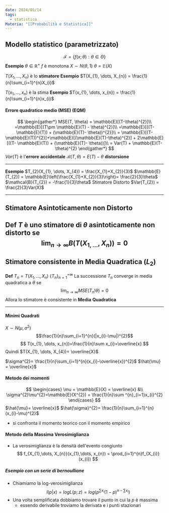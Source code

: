 ```yaml
---
date: 2024/05/14
tags:
  - statistica
Materia: "[[Probabilità e Statistica]]"
---
```

## Modello statistico (parametrizzato)
$$
\mathcal{F}= \{f(x;\theta): \theta \in \Theta \}
$$
**Esempio** $\theta \in  \mathbb{R}^{+}$
$f$ è monotona
$X \sim N(\theta, 1)$
$\theta= \mathbb{E}(X)$ 

$T(X_{1}, \dots, X_{n})$ è lo **stimatore**
**Esempio** $T(X_{1}, \dots, X_{n}) = \frac{1}{n}\sum_{i=1}^{n}X_{i}$

$T(x_{1}, \dots, x_{n})$ è la stima
**Esempio** $T(x_{1}, \dots, x_{n}) = \frac{1}{n}\sum_{i=1}^{n}x_{i}$

#### Errore quadratico medio (MSE) (EQM)
$$
\begin{gather*}
MSE(T, \theta) = \mathbb{E}[(T-\theta)^{2}]\\
=\mathbb{E}[(T\pm \mathbb{E}(T) - \theta)^{2}]\\
=\mathbb{E}[((T- \mathbb{E}(T)) + (\mathbb{E}(T)- \theta))^{2}]\\
= \mathbb{E}[(T-\mathbb{E}(T))^{2}]+\mathbb{E}[(\mathbb{E}(T)-\theta)^{2}] + 2\mathbb{E}[((T- \mathbb{E}(T)) + (\mathbb{E}(T)- \theta))]\\
= Var(T) + \mathbb{E}(T-\theta)^{2}
\end{gather*}
$$
$Var(T)$ è l'**errore** **accidentale**
$\mathcal{B}(T,\theta)=E(T)-\theta$ **distorsione**

---
**Esempio**
$T_{2}(X_{1}, \dots, X_{4}) = \frac{X_{1}+X_{2}}{3}$
$\mathbb{E}(T_{2}) = \mathbb{E}\left(\frac{X_{1}+X_{2}}{3}\right)= \frac{2}{3}\theta$
$\mathcal{B}(T_{2}) = -\frac{1}{3}\theta$    Stimatore Distorto
$Var(T_{2}) = \frac{2}{3}Var(X)$

---
## Stimatore Asintoticamente non Distorto
**Def** $T$ è uno **stimatore** di $\theta$ **asintoticamente** **non** **distorto** se 
$$
\lim _{n\to \infty} B(T(X_{1,\dots}, X_{n})) = 0
$$
---

## Stimatore consistente in Media Quadratica ($L_{2}$)
**Def** $T_{n}=T(X_{1}, \dots, X_{n})$     $\{T_{n}\}^{+\infty}_{n=1}$
La successione $T_{n}$ converge in media quadratica a $\theta$ se 
$$
\lim _{n\to \infty} MSE(T_{n}!\theta) = 0
$$
Allora lo stimatore è consistente in **Media** **Quadratica**

---
#### Minimi Quadrati
$X \sim N(\mu, \sigma^{2})$
$$\frac{1}{n}\sum_{i=1}^{n}(|x_{i}-\mu|)^{2}$$ $$
T(x_{1}, \dots, x_{n})=\frac{1}{n}\sum x_{i}=\overline{x}
$$
Quindi $T(X_{1}, \dots, X_{4})= \overline{X}$

$\sigma^{2}= \frac{1}{n}\sum_{i=1}^{n}(x_{i}-\overline{x})^{2}$
$\hat{\mu} = \overline{x}$
#### Metodo dei momenti
$$
\begin{cases}
\mu = \mathbb{E}(X) = \overline{x} &\\
\sigma^{2}\mu^{2}=\mathbb{E}(X^{2}) = \frac{1}{n}\sum ^{n}_{i=1}x_{i}^{2}
\end{cases}
$$
$\hat{\mu}= \overline{x}$
$\hat{\sigma}^{2}= \frac{1}{n}\sum_{i=1}^{n}(x_{i}-\mu)^{2}$

- si confronta il momento teorico con il momento empirico
#### Metodo della Massima Verosimiglianza
- La verosimiglianza è la densità dell'evento congiunto
$$
f_{X_{1},\dots, X_{n}}(x_{1},\dots, x_{n}) = \prod_{i=1}^{n}f_{X_{i}}(x_{i})
$$
##### Esempio con un serie di bernoulliane
- Chiamiamo la log-verosimiglianza
$$
l(p|x) = logL(p;z)=log(p^{\sum{x_{i}}}(1-p)^{n-{\sum{x_{i}}}})
$$
- Una volta semplificata dobbiamo trovare il punto in cui la $p$ è massima
	- essendo derivabile troviamo la derivata e i punti stazionari

